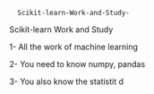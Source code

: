       Scikit-learn-Work-and-Study-
Scikit-learn Work and Study 

1- All the work of machine learning

2- You need to know numpy, pandas
        
3- You also know the statistit                                             d             
                              
                                                                 
                                                              
                                   
                                                                        
                 
         
                                                              
          
                                       
         
                       
                           
              
            
            
         
